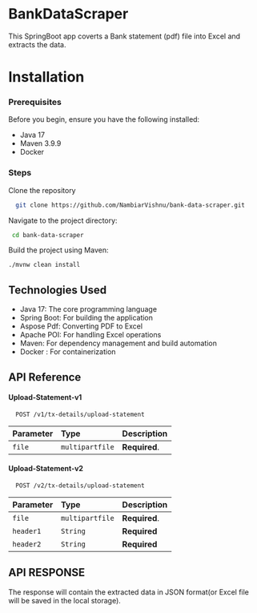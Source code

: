 # BankDataScraper

This SpringBoot app coverts a Bank statement (pdf) file into Excel and extracts the data.

# Installation
### Prerequisites

Before you begin, ensure you have the following installed:

- Java 17 
- Maven 3.9.9
- Docker

### Steps
Clone the repository


```bash
  git clone https://github.com/NambiarVishnu/bank-data-scraper.git

```
Navigate to the project directory:
```bash
 cd bank-data-scraper

```

Build the project using Maven:

```bash
./mvnw clean install

```
## Technologies Used

- Java 17: The core programming language
- Spring Boot: For building the application
- Aspose Pdf: Converting PDF to Excel
- Apache POI: For handling Excel operations
- Maven: For dependency management and build automation
- Docker : For containerization

## API Reference

####  Upload-Statement-v1

```http
  POST /v1/tx-details/upload-statement
```

| Parameter | Type            | Description    |
|:----------|:----------------|:---------------|
| `file`    | `multipartfile` | **Required**.  |





#### Upload-Statement-v2

```http
  POST /v2/tx-details/upload-statement
```

| Parameter | Type            | Description    |
|:----------|:----------------|:---------------|
| `file`    | `multipartfile` | **Required**.  |
| `header1` | `String`        | **Required**   |
| `header2` | `String`        | **Required**   |

## API RESPONSE
The response will contain the extracted data in JSON format(or Excel file will be saved in the local storage).
